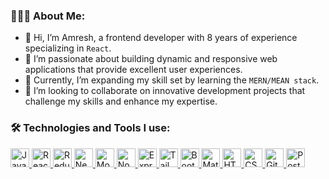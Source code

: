 ### 👨🏻‍💻 About Me:

- 👋 Hi, I’m Amresh, a frontend developer with 8 years of experience specializing in `React`.
- 👀 I’m passionate about building dynamic and responsive web applications that provide excellent user experiences.
- 🌱 Currently, I’m expanding my skill set by learning the `MERN/MEAN stack`.
- 💞 I’m looking to collaborate on innovative development projects that challenge my skills and enhance my expertise.

### 🛠️ Technologies and Tools I use:

<div>
<a href="https://www.javascript.com/" target="_blank">
  <img alt="Javascript" src="https://img.shields.io/badge/JavaScript-323330?style=for-the-badge&logo=javascript&logoColor=F7DF1E" height="30px"/>
</a>
<a href="https://reactjs.org/" target="_blank">
  <img alt="React" src="https://img.shields.io/badge/React-20232A?style=for-the-badge&logo=react&logoColor=61DAFB" height="30px"/>
</a>
<a href="https://redux.js.org/" target="_blank">
  <img alt="Redux" src="https://img.shields.io/badge/-Redux-764ABC?style=flat-square&logo=redux&logoColor=white" height="30px"/>
</a>
<a href="https://nextjs.org/" target="_blank">
  <img alt="NextJs" src="https://img.shields.io/badge/Next-black?style=for-the-badge&logo=next.js&logoColor=white" height="30px"/>
</a>
<a href="https://www.mongodb.com/" target="_blank">
  <img alt="MongoDB" src="https://img.shields.io/badge/-MongoDB-13aa52?style=flat-square&logo=mongodb&logoColor=white" height="30px"/>
</a>
<a href="https://nodejs.org/" target="_blank">
  <img alt="Nodejs" src="https://img.shields.io/badge/-Nodejs-43853d?style=flat-square&logo=Node.js&logoColor=white" height="30px"/>
</a>
<a href="https://expressjs.com/" target="_blank">
  <img alt="Express" src="https://img.shields.io/badge/express.js-%23404d59.svg?style=for-the-badge&logo=express&logoColor=%2361DAFB" height="30px"/>
</a>
<a href="https://tailwindcss.com/" target="_blank">
  <img alt="Tailwind CSS" src="https://img.shields.io/badge/Tailwind_CSS-38B2AC?style=for-the-badge&logo=tailwind-css&logoColor=white" height="30px"/>
</a>
<a href="https://getbootstrap.com/" target="_blank">
  <img alt="Bootstrap" src="https://img.shields.io/badge/Bootstrap-563D7C?style=for-the-badge&logo=bootstrap&logoColor=white" height="30px"/>
</a>
<a href="https://mui.com/" target="_blank">
  <img alt="Material UI" src="https://img.shields.io/badge/Material--UI-0081CB?style=for-the-badge&logo=material-ui&logoColor=white" height="30px"/>
</a>
<a href="https://developer.mozilla.org/en-US/docs/Web/Guide/HTML/HTML5" target="_blank">
  <img alt="HTML5" src="https://img.shields.io/badge/HTML5-E34F26?style=for-the-badge&logo=html5&logoColor=white" height="30px"/>
</a>
<a href="https://developer.mozilla.org/en-US/docs/Web/CSS" target="_blank">
  <img alt="CSS3" src="https://img.shields.io/badge/CSS3-1572B6?style=for-the-badge&logo=css3&logoColor=white" height="30px"/>
</a>
<a href="https://git-scm.com/" target="_blank">
  <img alt="Git" src="https://img.shields.io/badge/-Git-F05032?style=flat-square&logo=git&logoColor=white" height="30px"/>
</a>
<a href="https://www.postman.com/" target="_blank">
  <img alt="Postman" src="https://img.shields.io/badge/-Postman-00C7B7?style=flat-square&logo=postman&logoColor=white" height="30px"/>
</a>
</div>

